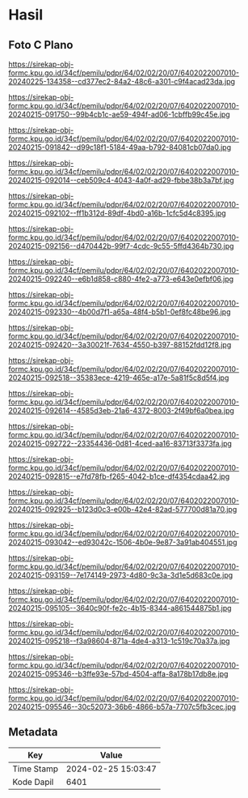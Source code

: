 # Hasil

## Foto C Plano

https://sirekap-obj-formc.kpu.go.id/34cf/pemilu/pdpr/64/02/02/20/07/6402022007010-20240225-134358--cd377ec2-84a2-48c6-a301-c9f4acad23da.jpg

https://sirekap-obj-formc.kpu.go.id/34cf/pemilu/pdpr/64/02/02/20/07/6402022007010-20240215-091750--99b4cb1c-ae59-494f-ad06-1cbffb99c45e.jpg

https://sirekap-obj-formc.kpu.go.id/34cf/pemilu/pdpr/64/02/02/20/07/6402022007010-20240215-091842--d99c18f1-5184-49aa-b792-84081cb07da0.jpg

https://sirekap-obj-formc.kpu.go.id/34cf/pemilu/pdpr/64/02/02/20/07/6402022007010-20240215-092014--ceb509c4-4043-4a0f-ad29-fbbe38b3a7bf.jpg

https://sirekap-obj-formc.kpu.go.id/34cf/pemilu/pdpr/64/02/02/20/07/6402022007010-20240215-092102--ff1b312d-89df-4bd0-a16b-1cfc5d4c8395.jpg

https://sirekap-obj-formc.kpu.go.id/34cf/pemilu/pdpr/64/02/02/20/07/6402022007010-20240215-092156--d470442b-99f7-4cdc-9c55-5ffd4364b730.jpg

https://sirekap-obj-formc.kpu.go.id/34cf/pemilu/pdpr/64/02/02/20/07/6402022007010-20240215-092240--e6b1d858-c880-4fe2-a773-e643e0efbf06.jpg

https://sirekap-obj-formc.kpu.go.id/34cf/pemilu/pdpr/64/02/02/20/07/6402022007010-20240215-092330--4b00d7f1-a65a-48f4-b5b1-0ef8fc48be96.jpg

https://sirekap-obj-formc.kpu.go.id/34cf/pemilu/pdpr/64/02/02/20/07/6402022007010-20240215-092420--3a30021f-7634-4550-b397-88152fdd12f8.jpg

https://sirekap-obj-formc.kpu.go.id/34cf/pemilu/pdpr/64/02/02/20/07/6402022007010-20240215-092518--35383ece-4219-465e-a17e-5a81f5c8d5f4.jpg

https://sirekap-obj-formc.kpu.go.id/34cf/pemilu/pdpr/64/02/02/20/07/6402022007010-20240215-092614--4585d3eb-21a6-4372-8003-2f49bf6a0bea.jpg

https://sirekap-obj-formc.kpu.go.id/34cf/pemilu/pdpr/64/02/02/20/07/6402022007010-20240215-092722--23354436-0d81-4ced-aa16-83713f3373fa.jpg

https://sirekap-obj-formc.kpu.go.id/34cf/pemilu/pdpr/64/02/02/20/07/6402022007010-20240215-092815--e7fd78fb-f265-4042-b1ce-df4354cdaa42.jpg

https://sirekap-obj-formc.kpu.go.id/34cf/pemilu/pdpr/64/02/02/20/07/6402022007010-20240215-092925--b123d0c3-e00b-42e4-82ad-577700d81a70.jpg

https://sirekap-obj-formc.kpu.go.id/34cf/pemilu/pdpr/64/02/02/20/07/6402022007010-20240215-093042--ed93042c-1506-4b0e-9e87-3a91ab404551.jpg

https://sirekap-obj-formc.kpu.go.id/34cf/pemilu/pdpr/64/02/02/20/07/6402022007010-20240215-093159--7e174149-2973-4d80-9c3a-3d1e5d683c0e.jpg

https://sirekap-obj-formc.kpu.go.id/34cf/pemilu/pdpr/64/02/02/20/07/6402022007010-20240215-095105--3640c90f-fe2c-4b15-8344-a861544875b1.jpg

https://sirekap-obj-formc.kpu.go.id/34cf/pemilu/pdpr/64/02/02/20/07/6402022007010-20240215-095218--f3a98604-871a-4de4-a313-1c519c70a37a.jpg

https://sirekap-obj-formc.kpu.go.id/34cf/pemilu/pdpr/64/02/02/20/07/6402022007010-20240215-095346--b3ffe93e-57bd-4504-affa-8a178b17db8e.jpg

https://sirekap-obj-formc.kpu.go.id/34cf/pemilu/pdpr/64/02/02/20/07/6402022007010-20240215-095546--30c52073-36b6-4866-b57a-7707c5fb3cec.jpg


## Metadata

| Key        | Value               |
| ---------- | ------------------- |
| Time Stamp | 2024-02-25 15:03:47 |
| Kode Dapil | 6401                |



